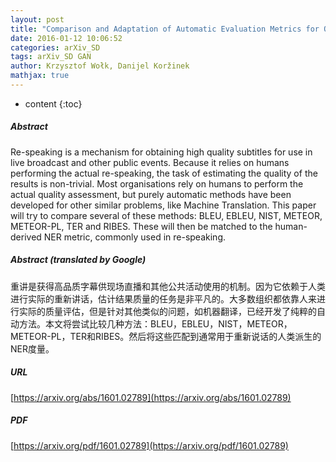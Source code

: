 ```yaml
---
layout: post
title: "Comparison and Adaptation of Automatic Evaluation Metrics for Quality Assessment of Re-Speaking"
date: 2016-01-12 10:06:52
categories: arXiv_SD
tags: arXiv_SD GAN
author: Krzysztof Wołk, Danijel Koržinek
mathjax: true
---
```


* content
{:toc}

##### Abstract
Re-speaking is a mechanism for obtaining high quality subtitles for use in live broadcast and other public events. Because it relies on humans performing the actual re-speaking, the task of estimating the quality of the results is non-trivial. Most organisations rely on humans to perform the actual quality assessment, but purely automatic methods have been developed for other similar problems, like Machine Translation. This paper will try to compare several of these methods: BLEU, EBLEU, NIST, METEOR, METEOR-PL, TER and RIBES. These will then be matched to the human-derived NER metric, commonly used in re-speaking.

##### Abstract (translated by Google)
重讲是获得高品质字幕供现场直播和其他公共活动使用的机制。因为它依赖于人类进行实际的重新讲话，估计结果质量的任务是非平凡的。大多数组织都依靠人来进行实际的质量评估，但是针对其他类似的问题，如机器翻译，已经开发了纯粹的自动方法。本文将尝试比较几种方法：BLEU，EBLEU，NIST，METEOR，METEOR-PL，TER和RIBES。然后将这些匹配到通常用于重新说话的人类派生的NER度量。

##### URL
[https://arxiv.org/abs/1601.02789](https://arxiv.org/abs/1601.02789)

##### PDF
[https://arxiv.org/pdf/1601.02789](https://arxiv.org/pdf/1601.02789)

